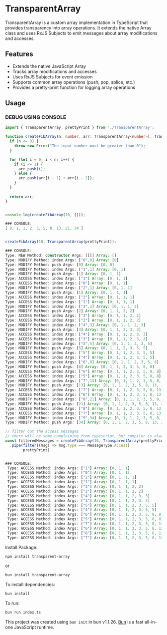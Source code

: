 # TransparentArray

TransparentArray is a custom array implementation in TypeScript that provides transparency into array operations. It extends the native Array class and uses RxJS Subjects to emit messages about array modifications and accesses.

## Features

- Extends the native JavaScript Array
- Tracks array modifications and accesses
- Uses RxJS Subjects for event emission
- Supports common array operations (push, pop, splice, etc.)
- Provides a pretty-print function for logging array operations

## Usage

### DEBUG USING CONSOLE
```typescript
import { TransparentArray, prettyPrint } from './TransparentArray';

function createFibArray(n: number, arr: TransparentArray<number>): TransparentArray<number> {
  if (n <= 0) {
    throw new Error("The input number must be greater than 0");
  }

  for (let i = 0; i < n; i++) {
    if (i <= 1) {
      arr.push(i);
    } else {
      arr.push(arr[i - 1] + arr[i - 2]);
    }
  }
  
  return arr;
}


console.log(createFibArray(10, []));

### CONSOLE:
[ 0, 1, 1, 2, 3, 5, 8, 13, 21, 34 ]


createFibArray(10, TransparentArray(prettyPrint));

### CONSOLE:
Type: NEW Method: constructor Args: [[]] Array: []
Type: MODIFY Method: index Args: ["0",0] Array: [0]
Type: MODIFY Method: push Args: [0] Array: [0, 0]
Type: MODIFY Method: index Args: ["1",1] Array: [0, 1]
Type: MODIFY Method: push Args: [1] Array: [0, 1, 1]
Type: ACCESS Method: index Args: ["1"] Array: [0, 1, 1]
Type: ACCESS Method: index Args: ["0"] Array: [0, 1, 1]
Type: MODIFY Method: index Args: ["2",1] Array: [0, 1, 1]
Type: MODIFY Method: push Args: [1] Array: [0, 1, 1, 1]
Type: ACCESS Method: index Args: ["2"] Array: [0, 1, 1, 1]
Type: ACCESS Method: index Args: ["1"] Array: [0, 1, 1, 1]
Type: MODIFY Method: index Args: ["3",2] Array: [0, 1, 1, 2]
Type: MODIFY Method: push Args: [2] Array: [0, 1, 1, 2, 2]
Type: ACCESS Method: index Args: ["3"] Array: [0, 1, 1, 2, 2]
Type: ACCESS Method: index Args: ["2"] Array: [0, 1, 1, 2, 2]
Type: MODIFY Method: index Args: ["4",3] Array: [0, 1, 1, 2, 3]
Type: MODIFY Method: push Args: [3] Array: [0, 1, 1, 2, 3, 3]
Type: ACCESS Method: index Args: ["4"] Array: [0, 1, 1, 2, 3, 3]
Type: ACCESS Method: index Args: ["3"] Array: [0, 1, 1, 2, 3, 3]
Type: MODIFY Method: index Args: ["5",5] Array: [0, 1, 1, 2, 3, 5]
Type: MODIFY Method: push Args: [5] Array: [0, 1, 1, 2, 3, 5, 5]
Type: ACCESS Method: index Args: ["5"] Array: [0, 1, 1, 2, 3, 5, 5]
Type: ACCESS Method: index Args: ["4"] Array: [0, 1, 1, 2, 3, 5, 5]
Type: MODIFY Method: index Args: ["6",8] Array: [0, 1, 1, 2, 3, 5, 8]
Type: MODIFY Method: push Args: [8] Array: [0, 1, 1, 2, 3, 5, 8, 8]
Type: ACCESS Method: index Args: ["6"] Array: [0, 1, 1, 2, 3, 5, 8, 8]
Type: ACCESS Method: index Args: ["5"] Array: [0, 1, 1, 2, 3, 5, 8, 8]
Type: MODIFY Method: index Args: ["7",13] Array: [0, 1, 1, 2, 3, 5, 8, 13]
Type: MODIFY Method: push Args: [13] Array: [0, 1, 1, 2, 3, 5, 8, 13, 13]
Type: ACCESS Method: index Args: ["7"] Array: [0, 1, 1, 2, 3, 5, 8, 13, 13]
Type: ACCESS Method: index Args: ["6"] Array: [0, 1, 1, 2, 3, 5, 8, 13, 13]
Type: MODIFY Method: index Args: ["8",21] Array: [0, 1, 1, 2, 3, 5, 8, 13, 21]
Type: MODIFY Method: push Args: [21] Array: [0, 1, 1, 2, 3, 5, 8, 13, 21, 21]
Type: ACCESS Method: index Args: ["8"] Array: [0, 1, 1, 2, 3, 5, 8, 13, 21, 21]
Type: ACCESS Method: index Args: ["7"] Array: [0, 1, 1, 2, 3, 5, 8, 13, 21, 21]
Type: MODIFY Method: index Args: ["9",34] Array: [0, 1, 1, 2, 3, 5, 8, 13, 21, 34]
Type: MODIFY Method: push Args: [34] Array: [0, 1, 1, 2, 3, 5, 8, 13, 21, 34, 34]
```

```typescript
// filter out the access messages
// there will be some complaining from typescript, but compiler is always complaining, just ignore it
const filteredMessages = createFibArray(10, TransparentArray(prettyPrint))
  .pipe(filter((msg) => msg.type === MessageType.Access)
        prettyPrint)


### CONSOLE:
 Type: ACCESS Method: index Args: ["1"] Array: [0, 1, 1]
 Type: ACCESS Method: index Args: ["0"] Array: [0, 1, 1]
 Type: ACCESS Method: index Args: ["2"] Array: [0, 1, 1, 1]
 Type: ACCESS Method: index Args: ["1"] Array: [0, 1, 1, 1]
 Type: ACCESS Method: index Args: ["3"] Array: [0, 1, 1, 2, 2]
 Type: ACCESS Method: index Args: ["2"] Array: [0, 1, 1, 2, 2]
 Type: ACCESS Method: index Args: ["4"] Array: [0, 1, 1, 2, 3, 3]
 Type: ACCESS Method: index Args: ["3"] Array: [0, 1, 1, 2, 3, 3]
 Type: ACCESS Method: index Args: ["5"] Array: [0, 1, 1, 2, 3, 5, 5]
 Type: ACCESS Method: index Args: ["4"] Array: [0, 1, 1, 2, 3, 5, 5]
 Type: ACCESS Method: index Args: ["6"] Array: [0, 1, 1, 2, 3, 5, 8, 8]
 Type: ACCESS Method: index Args: ["5"] Array: [0, 1, 1, 2, 3, 5, 8, 8]
 Type: ACCESS Method: index Args: ["7"] Array: [0, 1, 1, 2, 3, 5, 8, 13, 13]
 Type: ACCESS Method: index Args: ["6"] Array: [0, 1, 1, 2, 3, 5, 8, 13, 13]
 Type: ACCESS Method: index Args: ["8"] Array: [0, 1, 1, 2, 3, 5, 8, 13, 21, 21]
 Type: ACCESS Method: index Args: ["7"] Array: [0, 1, 1, 2, 3, 5, 8, 13, 21, 21]
```



Install Package:
```bash
npm install transparent-array
```
or 

```bash
bun install transparent-array
```



To install dependencies:

```bash
bun install
```

To run:

```bash
bun run index.ts
```

This project was created using `bun init` in bun v1.1.26. [Bun](https://bun.sh) is a fast all-in-one JavaScript runtime.
